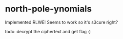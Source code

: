 # north-pole-ynomials

Implemented RLWE! Seems to work so it's s3cure right?

todo: decrypt the ciphertext and get flag :)
